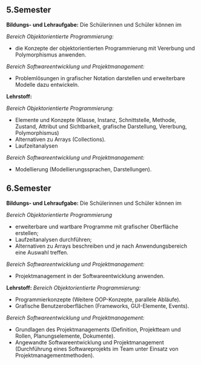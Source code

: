 ## 5.Semester

**Bildungs- und Lehraufgabe:**
Die Schülerinnen und Schüler können im 

*Bereich Objektorientierte Programmierung:*

- die Konzepte der objektorientierten Programmierung mit Vererbung und Polymorphismus anwenden.

*Bereich Softwareentwicklung und  Projektmanagement:*

- Problemlösungen in grafischer Notation darstellen und erweiterbare Modelle dazu entwickeln.

**Lehrstoff:**

*Bereich Objektorientierte Programmierung:*

- Elemente und Konzepte (Klasse, Instanz, Schnittstelle, Methode, Zustand, Attribut und Sichtbarkeit, grafische Darstellung, Vererbung, Polymorphismus)
- Alternativen zu Arrays (Collections).
- Laufzeitanalysen

*Bereich Softwareentwicklung und Projektmanagement:*

- Modellierung (Modellierungssprachen, Darstellungen).

## 6.Semester

**Bildungs- und Lehraufgabe:**
Die Schülerinnen und Schüler können im 

*Bereich Objektorientierte Programmierung*

- erweiterbare und wartbare Programme mit grafischer Oberfläche erstellen;
- Laufzeitanalysen durchführen;
- Alternativen zu Arrays beschreiben und je nach Anwendungsbereich eine Auswahl treffen.

*Bereich Softwareentwicklung  und Projektmanagement:*

- Projektmanagement in der Softwareentwicklung anwenden.

**Lehrstoff:**
*Bereich Objektorientierte Programmierung:*

- Programmierkonzepte (Weitere OOP-Konzepte, parallele Abläufe).
- Grafische Benutzeroberflächen (Frameworks, GUI-Elemente, Events).

*Bereich Softwareentwicklung und Projektmanagement:*

- Grundlagen des Projektmanagements (Definition, Projektteam und Rollen, Planungselemente, Dokumente).
- Angewandte Softwareentwicklung und Projektmanagement (Durchführung eines Softwareprojekts im Team unter Einsatz von Projektmanagementmethoden).